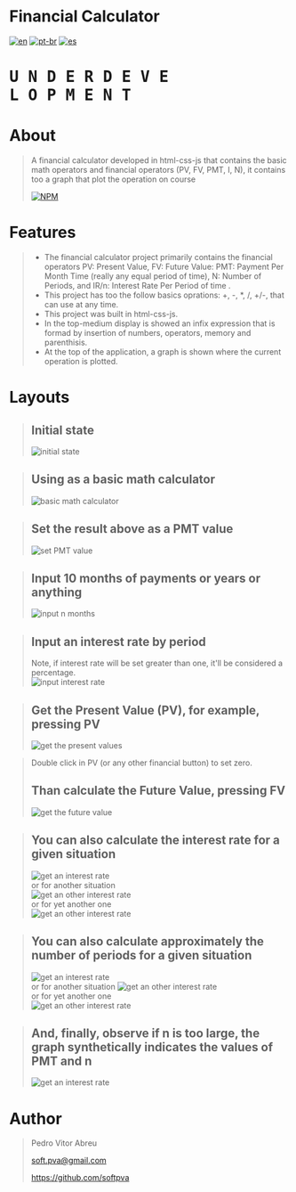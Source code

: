 # **Financial Calculator**
[![en](https://img.shields.io/badge/lang-en-red.svg)](./README.md)
[![pt-br](https://img.shields.io/badge/lang-pt--br-green.svg)](./README.pt-br.md)
[![es](https://img.shields.io/badge/lang-es-yellow.svg)](./README.es.md)
  

# <pre>**U N D E R   D E V E L O P M E N T**</pre>

# About
> A financial calculator developed in html-css-js that contains the basic math operators and financial operators (PV, FV, PMT, I, N), it contains too a graph that plot the operation on course
>
>
> [![NPM](https://img.shields.io/npm/l/react)](./LICENSE)  

# Features
> - The financial calculator project primarily contains the financial operators PV: Present Value, FV: Future Value: PMT: Payment Per Month Time (really any equal period of time), N: Number of Periods, and IR/n: Interest Rate Per Period of time .
> - This project has too the follow basics oprations: +, -, *, /, +/-, that can use at any time.
> - This project was built in html-css-js.
> - In the top-medium display is showed an infix expression that is formad by insertion of numbers, operators, memory and parenthisis.
> - At the top of the application, a graph is shown where the current operation is plotted.

# Layouts
> ## Initial state
> ![initial state](./readmeImages/init.gif)  

> ## Using as a basic math calculator  
> ![basic math calculator](./readmeImages/pict_1.gif) 

> ## Set the result above as a PMT value  
> ![set PMT value](./readmeImages/pict_2.gif) 

> ## Input 10 months of payments or years or anything  
> ![input n months](./readmeImages/pict_3.gif) 

> ## Input an interest rate by period
> Note, if interest rate will be set greater than one, it'll be considered a percentage.  
> ![input interest rate](./readmeImages/pict_4.gif) 

> ## Get the Present Value (PV), for example, pressing PV
> ![get the present values](./readmeImages/pict_5.gif)  

> Double click in PV (or any other financial button) to set zero.  
> ## Than calculate the Future Value, pressing FV
> ![get the future value](./readmeImages/pict_6.gif) 

> ## You can also calculate the interest rate for a given situation
> ![get an interest rate](./readmeImages/pict_7.gif)  
> or for another situation  
> ![get an other interest rate](./readmeImages/pict_8.gif)  
> or for yet another one  
> ![get an other interest rate](./readmeImages/pict_9.gif)

> ## You can also calculate approximately the number of periods for a given situation
> ![get an interest rate](./readmeImages/pict_10.gif)   
> or for another situation
> ![get an other interest rate](./readmeImages/pict_11.gif)  
> or for yet another one  
> ![get an other interest rate](./readmeImages/pict_12.gif)  

> ## And, finally, observe if n is too large, the graph synthetically indicates the values of PMT and n
> ![get an interest rate](./readmeImages/pict_13.gif) 







# Author
> Pedro Vitor Abreu
>
> <soft.pva@gmail.com>
>
> <https://github.com/softpva>







